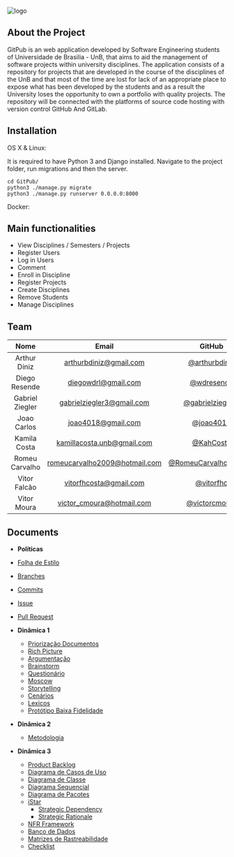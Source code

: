 ![logo](https://user-images.githubusercontent.com/18054053/44956569-63f60980-ae9c-11e8-88c3-b67ba48f4693.png)

## About the Project

GitPub is an web application developed by Software Engineering students of Universidade de Brasilia - UnB, that aims to aid the management of software projects within university disciplines.
The application consists of a repository for projects that are developed in the course of the disciplines of the UnB and that most of the time are lost for lack of an appropriate place to expose what has been developed by the students and as a result the University loses the opportunity to own a portfolio with quality projects.
The repository will be connected with the platforms of source code hosting with version control GitHub And GitLab.

## Installation

OS X & Linux:

It is required to have Python 3 and Django installed.
Navigate to the project folder, run migrations and then the server.

```
cd GitPub/
python3 ./manage.py migrate
python3 ./manage.py runserver 0.0.0.0:8000
```

Docker:

## Main functionalities

- View Disciplines / Semesters / Projects
- Register Users
- Log in Users
- Comment
- Enroll in Discipline
- Register Projects
- Create Disciplines
- Remove Students
- Manage Disciplines

## Team

|         Nome          |               Email               |                 GitHub                                              |
|:---------------------:|:---------------------------------:|:-------------------------------------------------------------------:|
|  Arthur Diniz         |  [arthurbdiniz@gmail.com]()       |   [@arthurbdiniz](https://github.com/arthurbdiniz)                  |
|  Diego Resende        |  [diegowdrl@gmail.com]()          |   [@wdresende](https://github.com/wdresende)                        |
|  Gabriel Ziegler      |  [gabrielziegler3@gmail.com]()    |   [@gabrielziegler3](https://github.com/gabrielziegler3)            |
|  Joao Carlos          |  [joao4018@gmail.com]()           |   [@joao4018](https://github.com/joao4018)                          |
|  Kamila Costa         |  [kamillacosta.unb@gmail.com]()   |   [@KahCosta](https://github.com/KahCosta)                          |
|  Romeu Carvalho       |  [romeucarvalho2009@hotmail.com]()|   [@RomeuCarvalhoAntunes](https://github.com/RomeuCarvalhoAntunes)  |
|  Vitor Falcão         |  [vitorfhcosta@gmail.com]()       |   [@vitorfhc](https://github.com/vitorfhc)                          |
|  Vitor Moura          |  [victor_cmoura@hotmail.com]()    |   [@victorcmoura](https://github.com/victorcmoura)                  |

## Documents

* **Políticas**
* [Folha de Estilo](https://github.com/Desenho2018-2/GitPub/blob/master/docs/policies/Folha%20de%20Estilo.md)
* [Branches](https://github.com/Desenho2018-2/GitPub/blob/master/docs/policies/Branches.md)
* [Commits](https://github.com/Desenho2018-2/GitPub/blob/master/docs/policies/Commits.md)
* [Issue](https://github.com/Desenho2018-2/GitPub/blob/master/docs/policies/Issues.md)
* [Pull Request](https://github.com/Desenho2018-2/GitPub/blob/master/docs/policies/Pull%20Request.md)

* **Dinâmica 1**
  * [Priorização Documentos](https://github.com/Desenho2018-2/GitPub/blob/master/docs/Priorizacao-Documentos.md)
  * [Rich Picture](https://github.com/Desenho2018-2/GitPub/blob/master/docs/Richpicture.md)
  * [Argumentação](https://github.com/Desenho2018-2/GitPub/blob/master/docs/Argumentacao.md)
  * [Brainstorm](https://github.com/Desenho2018-2/GitPub/blob/master/docs/Brainstorm.md)
  * [Questionário](https://github.com/Desenho2018-2/GitPub/blob/master/docs/Questionario.md)
  * [Moscow](https://github.com/Desenho2018-2/GitPub/blob/master/docs/Moscow.md)
  * [Storytelling](https://github.com/Desenho2018-2/GitPub/blob/master/docs/Storytelling.md)
  * [Cenários](https://github.com/Desenho2018-2/GitPub/blob/master/docs/cenarios.md)
  * [Lexicos](https://github.com/Desenho2018-2/GitPub/blob/master/docs/Lexicos.md)
  * [Protótipo Baixa Fidelidade](https://github.com/Desenho2018-2/GitPub/blob/master/docs/Prototipo-Baixa-Fidelidade.md)

* **Dinâmica 2**
  * [Metodologia](https://github.com/Desenho2018-2/GitPub/blob/master/docs/Metodologia.md)

* **Dinâmica 3**
  * [Product Backlog](https://github.com/Desenho2018-2/GitPub/blob/master/docs/Product-Backlog.md)
  * [Diagrama de Casos de Uso](https://github.com/Desenho2018-2/GitPub/blob/master/docs/Diagrama-caso-de-uso.md)
  * [Diagrama de Classe](https://github.com/Desenho2018-2/GitPub/blob/master/docs/Diagrama-de-Classe.md)
  * [Diagrama Sequencial](https://github.com/Desenho2018-2/GitPub/blob/master/docs/Diagrama-Sequencial.md)
  * [Diagrama de Pacotes](https://github.com/Desenho2018-2/GitPub/blob/master/docs/Diagrama-Pacotes.md)
  * [iStar](https://github.com/Desenho2018-2/GitPub/blob/master/docs/iStar.md)
    * [Strategic Dependency](https://github.com/Desenho2018-2/GitPub/blob/master/docs/Strategic-Dependency.md)
    * [Strategic Rationale](https://github.com/Desenho2018-2/GitPub/blob/master/docs/Strategic-Rationale.md)
  * [NFR Framework](https://github.com/Desenho2018-2/GitPub/blob/master/docs/NFRFramework.md)
  * [Banco de Dados](https://github.com/Desenho2018-2/GitPub/blob/master/docs/banco-de-dados.md)
  * [Matrizes de Rastreabilidade](https://github.com/Desenho2018-2/GitPub/blob/master/docs/Matrizes-de-rastreabilidade.md)
  * [Checklist](https://github.com/Desenho2018-2/GitPub/blob/master/docs/checklist.md)

